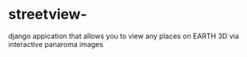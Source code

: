 # streetview-
django appication that allows you to view any places on  EARTH 3D via interactive  panaroma images
